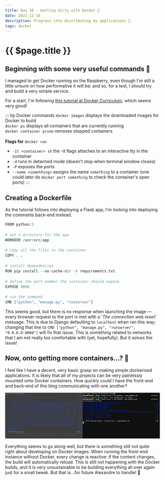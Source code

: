 ```yaml
---
title: Day 30 - Getting dirty with Docker 🐳
date: 2021-12-16
description: Progress into distributing my applications 🎒
tags: docker
---
```


# {{ $page.title }}

## Beginning with some very useful commands 🌈

I managed to get Docker running on the Raspberry, even though I'm still a little unsure on how performative it will be; and so, for a test, I should try and build a very simple service. 

For a start, I'm following [this tutorial at Docker Curriculum](https://docker-curriculum.com/), which seems very good! 

::: tip Docker commands
`docker images` displays the downloaded images for Docker to build <br>
`docker ps` displays all containers that are currently running <br>
`docker container prune` removes stopped containers <br>
<br>
**Flags for** `docker run` <br>
- `-it <container> sh` the -it flags attaches to an interactive tty in the container <br>
- `-d` runs in detached mode (doesn't stop when terminal window closes) <br>
- `-P` exposes the ports <br>
- `--name <something>` assigns the name `something` to a container (one could later do `docker port something` to check the container's open ports)
:::

## Creating a Dockerfile

As the tutorial follows into deploying a Flask app, I'm looking into deploying the comments back-end instead.

```python
FROM python:3

# set a directory for the app
WORKDIR /usr/src/app

# copy all the files to the container
COPY . .

# install dependencies
RUN pip install --no-cache-dir -r requirements.txt

# define the port number the container should expose
EXPOSE 8000

# run the command
CMD ["python", "manage.py", "runserver"]
```

This seems good, but there is no response when launching the image — every browser request to the port is met with a '*The connection was reset*' message. This is due to Django defaulting to `localhost` when ran this way; changing that line to `CMD ["python", "manage.py", "runserver", "0.0.0.0:8000"]` will fix that issue. This is something related to networks that I am not really too comfortable with (yet, hopefully). But it solves the issue!

## Now, onto getting more containers...? 🚀

I feel like I have a decent, very basic grasp on making simple dockerised applications. It is likely that all of my projects can be very painlessly mounted onto Docker containers. How quickly could I have the front-end and back-end of this blog communicating with one another?

![building *two* at once!](./121621_suchdocker.png)

Everything seems to go along well, but there is something still not quite right about developing on Docker images. When running the front-end instance without Docker, every change is reactive: if the content changes, the build will automatically reload. This is still not happening with the Docker builds, and it is very unsustainable to be building everything all over again just for a small tweak. But that is...for future Alexandre to handle! 🥳

